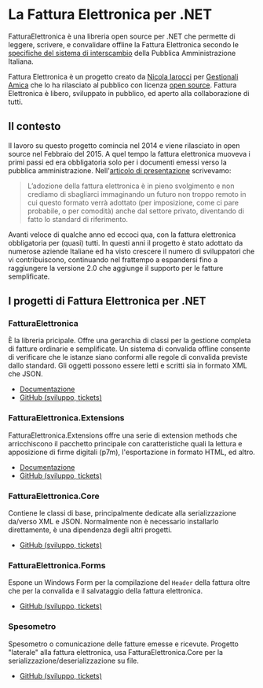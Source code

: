 # La Fattura Elettronica per .NET

FatturaElettronica è una libreria open source per .NET che permette di
leggere, scrivere, e convalidare offline la Fattura Elettronica secondo
le [specifiche del sistema di interscambio][2] della Pubblica Amministrazione
Italiana.

Fattura Elettronica è un progetto creato da [Nicola Iarocci][ni] per
[Gestionali Amica][ga] che lo ha rilasciato al pubblico con licenza [open
source][bsd]. Fattura Elettronica è libero, sviluppato in pubblico, ed aperto
alla collaborazione di tutti.

## Il contesto

Il lavoro su questo progetto comincia nel 2014 e viene rilasciato in open
source nel Febbraio del 2015. A quel tempo la fattura elettronica muoveva i
primi passi ed era obbligatoria solo per i documenti emessi verso la
pubblica amministrazione. Nell'[articolo di presentazione][1] scrivevamo:

> L’adozione della fattura elettronica è in pieno svolgimento e non crediamo
di sbagliarci immaginando un futuro non troppo remoto in cui questo formato
verrà adottato (per imposizione, come ci pare probabile, o per comodità)
anche dal settore privato, diventando di fatto lo standard di riferimento.

Avanti veloce di qualche anno ed eccoci qua, con la fattura elettronica
obbligatoria per (quasi) tutti. In questi anni il progetto è stato adottato
da numerose aziende Italiane ed ha visto crescere il numero di sviluppatori
che vi contribuiscono, continuando nel frattempo a espandersi fino a
raggiungere la versione 2.0 che aggiunge il supporto per le fatture
semplificate.

## I progetti di Fattura Elettronica per .NET

### FatturaElettronica

È la libreria pricipale. Offre una gerarchia di classi per la gestione
completa di fatture ordinarie e semplificate. Un sistema di convalida offline
consente di verificare che le istanze siano conformi alle regole di convalida
previste dallo standard. Gli oggetti possono essere letti e scritti sia in
formato XML che JSON.

- [Documentazione](/docs/)
- [GitHub (sviluppo, tickets)](https://github.com/FatturaElettronica/FatturaElettronica.NET)

### FatturaElettronica.Extensions

FatturaElettronica.Extensions offre una serie di extension methods che
arricchiscono il pacchetto principale con caratteristiche quali la lettura e
apposizione di firme digitali (p7m), l'esportazione in formato HTML, ed
altro.

- [Documentazione](/docs/extensions/)
- [GitHub (sviluppo, tickets)](https://github.com/FatturaElettronica/FatturaElettronica.Extensions)

### FatturaElettronica.Core

Contiene le classi di base, principalmente dedicate alla serializzazione
da/verso XML e JSON. Normalmente non è necessario installarlo direttamente, è
una dipendenza degli altri progetti.

- [GitHub (sviluppo, tickets)](https://github.com/FatturaElettronica/FatturaElettronica.Core)

### FatturaElettronica.Forms

Espone un Windows Form per la compilazione del `Header` della fattura oltre
che per la convalida e il salvataggio della fattura elettronica.

- [GitHub (sviluppo, tickets)](https://github.com/FatturaElettronica/FatturaElettronica.Forms)

### Spesometro

Spesometro o comunicazione delle fatture emesse e ricevute. Progetto
"laterale" alla fattura elettronica, usa FatturaElettronica.Core per la
serializzazione/deserializzazione su file.

- [GitHub (sviluppo, tickets)](https://github.com/FatturaElettronica/Spesometro.NET)

[1]: https://nicolaiarocci.com/fattura-elettronica-open-source/
[2]: https://www.agenziaentrate.gov.it/wps/content/Nsilib/Nsi/Schede/Comunicazioni/Fatture+e+corrispettivi/Fatture+e+corrispettivi+ST/ST+invio+di+fatturazione+elettronica/?page=ivacomimp
[ni]: https://nicolaiarocci.com
[ga]: https://gestionaleamica.com
[bsd]: http://github.com/FatturaElettronica/FatturaElettronica.NET/blob/master/LICENSE.txt